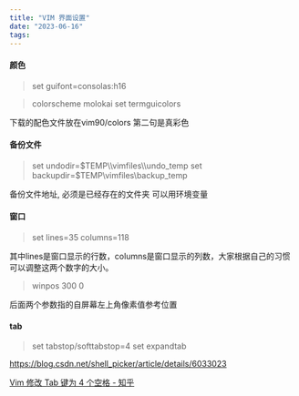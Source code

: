 ```yaml
---
title: "VIM 界面设置"
date: "2023-06-16"
tags:
---
```



#### 颜色
>set guifont=consolas:h16

>colorscheme molokai
>set termguicolors

下载的配色文件放在vim90/colors
第二句是真彩色


#### 备份文件
>set undodir=$TEMP\\vimfiles\\undo_temp
>set backupdir=$TEMP\\vimfiles\\backup_temp

备份文件地址, 必须是已经存在的文件夹
可以用环境变量

#### 窗口
>set lines=35 columns=118

其中lines是窗口显示的行数，columns是窗口显示的列数，大家根据自己的习惯可以调整这两个数字的大小。

>winpos 300 0

后面两个参数指的自屏幕左上角像素值参考位置

#### tab
> set tabstop/softtabstop=4
> set expandtab

https://blog.csdn.net/shell_picker/article/details/6033023

[Vim 修改 Tab 键为 4 个空格 - 知乎](https://zhuanlan.zhihu.com/p/367795051)
